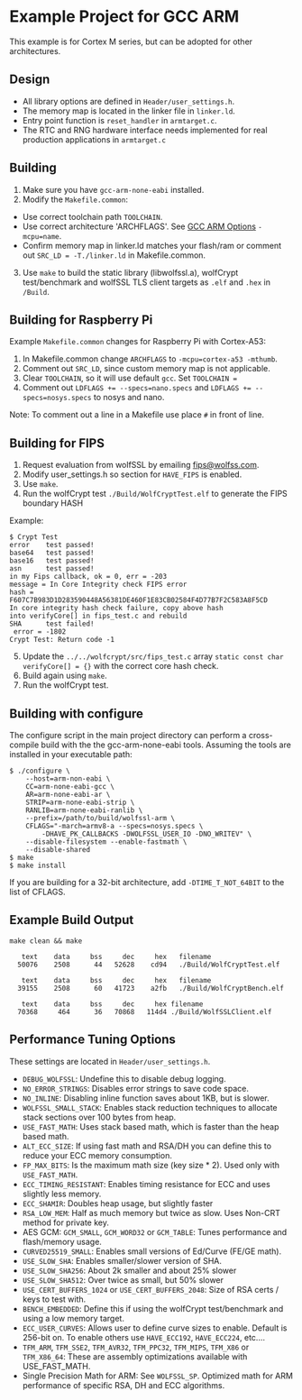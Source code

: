 # Example Project for GCC ARM

This example is for Cortex M series, but can be adopted for other architectures.

## Design

* All library options are defined in `Header/user_settings.h`.
* The memory map is located in the linker file in `linker.ld`.
* Entry point function is `reset_handler` in `armtarget.c`.
* The RTC and RNG hardware interface needs implemented for real production applications in `armtarget.c`

## Building

1. Make sure you have `gcc-arm-none-eabi` installed.
2. Modify the `Makefile.common`:
  * Use correct toolchain path `TOOLCHAIN`.
  * Use correct architecture 'ARCHFLAGS'. See [GCC ARM Options](https://gcc.gnu.org/onlinedocs/gcc-4.7.3/gcc/ARM-Options.html) `-mcpu=name`.
  * Confirm memory map in linker.ld matches your flash/ram or comment out `SRC_LD = -T./linker.ld` in Makefile.common.
3. Use `make` to build the static library (libwolfssl.a), wolfCrypt test/benchmark and wolfSSL TLS client targets as `.elf` and `.hex` in `/Build`.


## Building for Raspberry Pi

Example `Makefile.common` changes for Raspberry Pi with Cortex-A53:

1. In Makefile.common change `ARCHFLAGS` to `-mcpu=cortex-a53 -mthumb`.
2. Comment out `SRC_LD`, since custom memory map is not applicable.
3. Clear `TOOLCHAIN`, so it will use default `gcc`. Set `TOOLCHAIN = `
4. Comment out `LDFLAGS += --specs=nano.specs` and `LDFLAGS += --specs=nosys.specs` to nosys and nano.

Note: To comment out a line in a Makefile use place `#` in front of line.

## Building for FIPS

1. Request evaluation from wolfSSL by emailing fips@wolfss.com.
2. Modify user_settings.h so section for `HAVE_FIPS` is enabled.
3. Use `make`.
4. Run the wolfCrypt test `./Build/WolfCryptTest.elf` to generate the FIPS boundary HASH

Example:

```
$ Crypt Test
error    test passed!
base64   test passed!
base16   test passed!
asn      test passed!
in my Fips callback, ok = 0, err = -203
message = In Core Integrity check FIPS error
hash = F607C7B983D1D283590448A56381DE460F1E83CB02584F4D77B7F2C583A8F5CD
In core integrity hash check failure, copy above hash
into verifyCore[] in fips_test.c and rebuild
SHA      test failed!
 error = -1802
Crypt Test: Return code -1
```

5. Update the `../../wolfcrypt/src/fips_test.c` array `static const char verifyCore[] = {}` with the correct core hash check.
6. Build again using `make`.
7. Run the wolfCrypt test.

## Building with configure

The configure script in the main project directory can perform a cross-compile
build with the the gcc-arm-none-eabi tools. Assuming the tools are installed in
your executable path:

```
$ ./configure \
    --host=arm-non-eabi \
    CC=arm-none-eabi-gcc \
    AR=arm-none-eabi-ar \
    STRIP=arm-none-eabi-strip \
    RANLIB=arm-none-eabi-ranlib \
    --prefix=/path/to/build/wolfssl-arm \
    CFLAGS="-march=armv8-a --specs=nosys.specs \
        -DHAVE_PK_CALLBACKS -DWOLFSSL_USER_IO -DNO_WRITEV" \
    --disable-filesystem --enable-fastmath \
    --disable-shared
$ make
$ make install
```

If you are building for a 32-bit architecture, add `-DTIME_T_NOT_64BIT` to the
list of CFLAGS.

## Example Build Output

```
make clean && make

   text    data     bss     dec     hex   filename
  50076    2508      44   52628    cd94   ./Build/WolfCryptTest.elf

   text    data     bss     dec     hex   filename
  39155    2508      60   41723    a2fb   ./Build/WolfCryptBench.elf

   text    data     bss     dec     hex filename
  70368     464      36   70868   114d4 ./Build/WolfSSLClient.elf
```

## Performance Tuning Options

These settings are located in `Header/user_settings.h`.

* `DEBUG_WOLFSSL`: Undefine this to disable debug logging.
* `NO_ERROR_STRINGS`: Disables error strings to save code space.
* `NO_INLINE`: Disabling inline function saves about 1KB, but is slower.
* `WOLFSSL_SMALL_STACK`: Enables stack reduction techniques to allocate stack sections over 100 bytes from heap.
* `USE_FAST_MATH`: Uses stack based math, which is faster than the heap based math.
* `ALT_ECC_SIZE`: If using fast math and RSA/DH you can define this to reduce your ECC memory consumption.
* `FP_MAX_BITS`: Is the maximum math size (key size * 2). Used only with `USE_FAST_MATH`.
* `ECC_TIMING_RESISTANT`: Enables timing resistance for ECC and uses slightly less memory.
* `ECC_SHAMIR`: Doubles heap usage, but slightly faster
* `RSA_LOW_MEM`: Half as much memory but twice as slow. Uses Non-CRT method for private key.
* AES GCM: `GCM_SMALL`, `GCM_WORD32` or `GCM_TABLE`: Tunes performance and flash/memory usage.
* `CURVED25519_SMALL`: Enables small versions of Ed/Curve (FE/GE math).
* `USE_SLOW_SHA`: Enables smaller/slower version of SHA.
* `USE_SLOW_SHA256`: About 2k smaller and about 25% slower
* `USE_SLOW_SHA512`: Over twice as small, but 50% slower
* `USE_CERT_BUFFERS_1024` or `USE_CERT_BUFFERS_2048`: Size of RSA certs / keys to test with.
* `BENCH_EMBEDDED`: Define this if using the wolfCrypt test/benchmark and using a low memory target.
* `ECC_USER_CURVES`: Allows user to define curve sizes to enable. Default is 256-bit on. To enable others use `HAVE_ECC192`, `HAVE_ECC224`, etc....
* `TFM_ARM`, `TFM_SSE2`, `TFM_AVR32`, `TFM_PPC32`, `TFM_MIPS`, `TFM_X86` or `TFM_X86_64`: These are assembly optimizations available with USE_FAST_MATH.
* Single Precision Math for ARM: See `WOLFSSL_SP`. Optimized math for ARM performance of specific RSA, DH and ECC algorithms.
